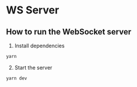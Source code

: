 # WS Server
## How to run the WebSocket server
1. Install dependencies
```bash
yarn
```
2. Start the server
```bash
yarn dev
```